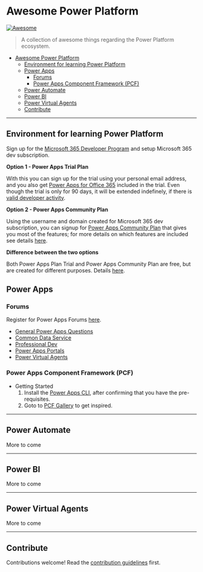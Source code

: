 # Awesome Power Platform

[![Awesome](https://awesome.re/badge.svg)](https://awesome.re)

> A collection of awesome things regarding the Power Platform ecosystem.

- [Awesome Power Platform](#awesome-power-platform)
  - [Environment for learning Power Platform](#environment-for-learning-power-platform)
  - [Power Apps](#power-apps)
    - [Forums](#forums)
    - [Power Apps Component Framework (PCF)](#power-apps-component-framework-pcf)
  - [Power Automate](#power-automate)
  - [Power BI](#power-bi)
  - [Power Virtual Agents](#power-virtual-agents)
  - [Contribute](#contribute)

---

## Environment for learning Power Platform

Sign up for the [Microsoft 365 Developer Program](https://developer.microsoft.com/en-us/microsoft-365/dev-program) and setup Microsoft 365 dev subscription.

**Option 1 - Power Apps Trial Plan**

With this you can sign up for the trial using your personal email address, and you also get [Power Apps for Office 365](https://docs.microsoft.com/en-us/office/developer-program/microsoft-365-developer-program-faq#whats-included-in-the-developer-subscription) included in the trial. Even though the trial is only for 90 days, it will be extended indefinely, if there is [valid developer activity](https://docs.microsoft.com/en-us/office/developer-program/microsoft-365-developer-program-faq#how-long-is-my-subscription-good-for-and-when-does-it-expire).

**Option 2 - Power Apps Community Plan**

Using the username and domain created for Microsoft 365 dev subscription, you can signup for [Power Apps Community Plan](https://signup.microsoft.com/signup?sku=flow_free&origin=powerappscommunity&ru=https://web.powerapps.com/community/signup) that gives you most of the features; for more details on which features are included see details [here](https://docs.microsoft.com/en-us/powerapps/maker/dev-community-plan#which-features-are-included-in-the-power-apps-community-plan).

**Difference between the two options**

Both Power Apps Plan Trial and Power Apps Community Plan are free, but are created for different purposes. Details [here](https://docs.microsoft.com/en-us/powerapps/maker/dev-community-plan#whats-the-difference-between-power-apps-plan-trial-and-power-apps-community-plan-and-which-one-should-i-sign-up-for).

## Power Apps

### Forums

Register for Power Apps Forums [here](https://powerusers.microsoft.com/t5/Forums/ct-p/PA_Comm_Forums).

- [General Power Apps Questions](https://powerusers.microsoft.com/t5/Building-Power-Apps/bd-p/PowerAppsForum1)
- [Common Data Service](https://powerusers.microsoft.com/t5/Common-Data-Service-for-Apps/bd-p/CDS_Apps)
- [Professional Dev](https://powerusers.microsoft.com/t5/Power-Apps-Pro-Dev-ISV/bd-p/pa_component_framework)
- [Power Apps Portals](https://powerusers.microsoft.com/t5/Power-Apps-Portals/bd-p/PowerAppsPortals)
- [Power Virtual Agents](https://powerusers.microsoft.com/t5/Forums/ct-p/pva_forums)

### Power Apps Component Framework (PCF)

- Getting Started
  1. Install the [Power Apps CLI](https://docs.microsoft.com/en-us/powerapps/developer/common-data-service/powerapps-cli#install-power-apps-cli), after confirming that you have the pre-requisites.
  2. Goto to [PCF Gallery](https://pcf.gallery) to get inspired.

---

## Power Automate

More to come

---

## Power BI

More to come

---

## Power Virtual Agents

More to come

---

## Contribute

Contributions welcome! Read the [contribution guidelines](contributing.md) first.
